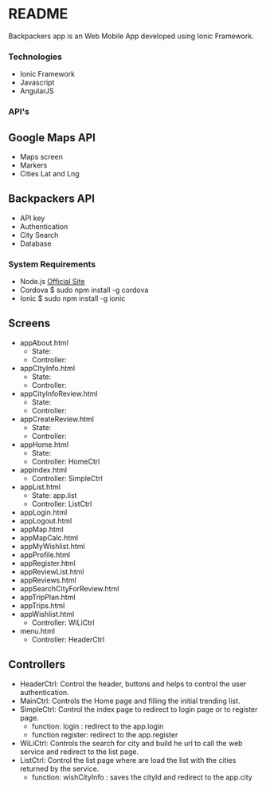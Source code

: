 # README #

Backpackers app is an Web Mobile App developed using Ionic Framework.

### Technologies ###

* Ionic Framework
* Javascript
* AngularJS


### API's ###

##  Google Maps API ##
* Maps screen
* Markers
* Cities Lat and Lng

## Backpackers API ##
* API key
* Authentication
* City Search
* Database


### System Requirements ###
* Node.js [Official Site](http://nodejs.org/)
* Cordova  $ sudo npm install -g cordova
* Ionic $ sudo npm install -g ionic


## Screens ##
* appAbout.html 
     - State: 
     - Controller: 
* appCItyInfo.html
     - State: 
     - Controller: 
* appCityInfoReview.html
     - State: 
     - Controller: 
* appCreateReview.html
     - State: 
     - Controller: 
* appHome.html
     - State: 
     - Controller: HomeCtrl
* appIndex.html
     - Controller:  SimpleCtrl
* appList.html
    - State: app.list
    - Controller: ListCtrl
* appLogin.html
* appLogout.html
* appMap.html
* appMapCalc.html
* appMyWishlist.html
* appProfile.html
* appRegister.html
* appReviewList.html
* appReviews.html
* appSearchCityForReview.html
* appTripPlan.html
* appTrips.html
* appWishlist.html
     - Controller: WiLiCtrl
* menu.html
     - Controller: HeaderCtrl


## Controllers ##
* HeaderCtrl: Control the header, buttons and helps to control the user authentication.
* MainCtrl: Controls the Home page and filling the initial trending list.
* SimpleCtrl: Control the index page to redirect to login page or to register page.
     - function: login : redirect to the app.login
     - function register: redirect to the app.register
* WiLiCtrl: Controls the search for city and build he url to call the web service and redirect to the list page.
* ListCtrl: Control the list page where are load the list with the cities returned by the service.
     - function: wishCityInfo : saves the cityId and redirect to the app.city